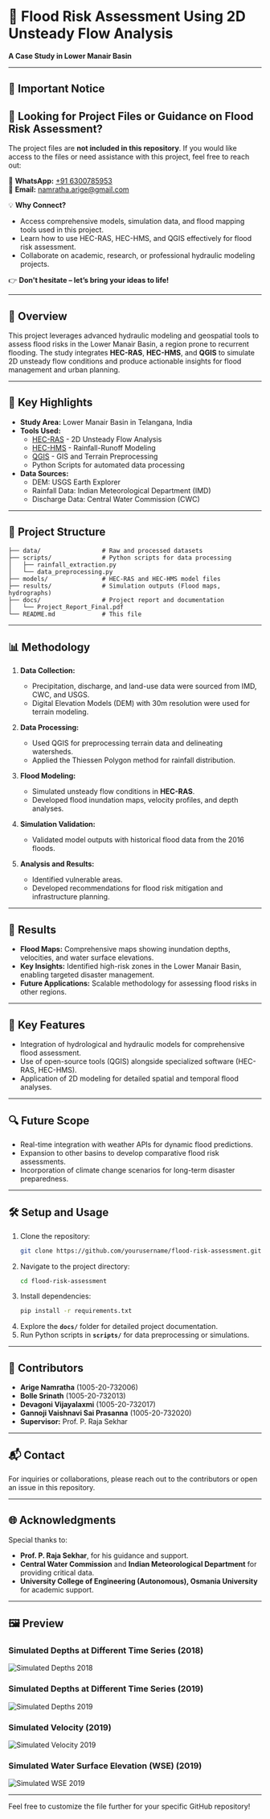 # 🌊 Flood Risk Assessment Using 2D Unsteady Flow Analysis  
**A Case Study in Lower Manair Basin**  

---

## 🚨 **Important Notice**
## 🚨 **Looking for Project Files or Guidance on Flood Risk Assessment?** 
The project files are **not included in this repository**. If you would like access to the files or need assistance with this project, feel free to reach out:  

📱 **WhatsApp:** [+91 6300785953](https://wa.me/916300785953)  
📧 **Email:** [namratha.arige@gmail.com](mailto:namratha.arige@gmail.com)  

💡 **Why Connect?**  
- Access comprehensive models, simulation data, and flood mapping tools used in this project.  
- Learn how to use HEC-RAS, HEC-HMS, and QGIS effectively for flood risk assessment.  
- Collaborate on academic, research, or professional hydraulic modeling projects.  

👉 **Don't hesitate – let’s bring your ideas to life!**  

---

## 📑 **Overview**
This project leverages advanced hydraulic modeling and geospatial tools to assess flood risks in the Lower Manair Basin, a region prone to recurrent flooding. The study integrates **HEC-RAS**, **HEC-HMS**, and **QGIS** to simulate 2D unsteady flow conditions and produce actionable insights for flood management and urban planning.

---

## 🚀 **Key Highlights**
- **Study Area:** Lower Manair Basin in Telangana, India  
- **Tools Used:**  
  - [HEC-RAS](https://www.hec.usace.army.mil/software/hec-ras/) - 2D Unsteady Flow Analysis  
  - [HEC-HMS](https://www.hec.usace.army.mil/software/hec-hms/) - Rainfall-Runoff Modeling  
  - [QGIS](https://qgis.org/en/site/) - GIS and Terrain Preprocessing  
  - Python Scripts for automated data processing  
- **Data Sources:**  
  - DEM: USGS Earth Explorer  
  - Rainfall Data: Indian Meteorological Department (IMD)  
  - Discharge Data: Central Water Commission (CWC)

---

## 📂 **Project Structure**
```plaintext
├── data/                 # Raw and processed datasets
├── scripts/              # Python scripts for data processing
│   ├── rainfall_extraction.py
│   └── data_preprocessing.py
├── models/               # HEC-RAS and HEC-HMS model files
├── results/              # Simulation outputs (Flood maps, hydrographs)
├── docs/                 # Project report and documentation
│   └── Project_Report_Final.pdf
└── README.md             # This file
```

---

## 📊 **Methodology**
1. **Data Collection:**  
   - Precipitation, discharge, and land-use data were sourced from IMD, CWC, and USGS.  
   - Digital Elevation Models (DEM) with 30m resolution were used for terrain modeling.

2. **Data Processing:**  
   - Used QGIS for preprocessing terrain data and delineating watersheds.  
   - Applied the Thiessen Polygon method for rainfall distribution.

3. **Flood Modeling:**  
   - Simulated unsteady flow conditions in **HEC-RAS**.  
   - Developed flood inundation maps, velocity profiles, and depth analyses.

4. **Simulation Validation:**  
   - Validated model outputs with historical flood data from the 2016 floods.

5. **Analysis and Results:**  
   - Identified vulnerable areas.  
   - Developed recommendations for flood risk mitigation and infrastructure planning.

---

## 🌟 **Results**
- **Flood Maps:** Comprehensive maps showing inundation depths, velocities, and water surface elevations.
- **Key Insights:** Identified high-risk zones in the Lower Manair Basin, enabling targeted disaster management.
- **Future Applications:** Scalable methodology for assessing flood risks in other regions.

---

## 📌 **Key Features**
- Integration of hydrological and hydraulic models for comprehensive flood assessment.
- Use of open-source tools (QGIS) alongside specialized software (HEC-RAS, HEC-HMS).
- Application of 2D modeling for detailed spatial and temporal flood analyses.

---

## 🔍 **Future Scope**
- Real-time integration with weather APIs for dynamic flood predictions.
- Expansion to other basins to develop comparative flood risk assessments.
- Incorporation of climate change scenarios for long-term disaster preparedness.

---

## 🛠️ **Setup and Usage**
1. Clone the repository:
   ```bash
   git clone https://github.com/yourusername/flood-risk-assessment.git
   ```
2. Navigate to the project directory:
   ```bash
   cd flood-risk-assessment
   ```
3. Install dependencies:
   ```bash
   pip install -r requirements.txt
   ```
4. Explore the **`docs/`** folder for detailed project documentation.  
5. Run Python scripts in **`scripts/`** for data preprocessing or simulations.  

---

## 🤝 **Contributors**
- **Arige Namratha** (1005-20-732006)  
- **Bolle Srinath** (1005-20-732013)  
- **Devagoni Vijayalaxmi** (1005-20-732017)  
- **Gannoji Vaishnavi Sai Prasanna** (1005-20-732020)  
- **Supervisor:** Prof. P. Raja Sekhar  

---

## 📬 **Contact**
For inquiries or collaborations, please reach out to the contributors or open an issue in this repository.

---

## 🌐 **Acknowledgments**
Special thanks to:
- **Prof. P. Raja Sekhar**, for his guidance and support.  
- **Central Water Commission** and **Indian Meteorological Department** for providing critical data.  
- **University College of Engineering (Autonomous), Osmania University** for academic support.

---

## 🖼️ **Preview**
### **Simulated Depths at Different Time Series (2018)**
![Simulated Depths 2018](https://github.com/user-attachments/assets/63785e48-c6c9-4b95-ad16-d830071c2d45)

### **Simulated Depths at Different Time Series (2019)**
![Simulated Depths 2019](https://github.com/user-attachments/assets/156b0119-3fd7-47da-9407-a122b7132761)

### **Simulated Velocity (2019)**
![Simulated Velocity 2019](https://github.com/user-attachments/assets/f7894d39-07b7-44ca-8527-13a919a98cfb)

### **Simulated Water Surface Elevation (WSE) (2019)**
![Simulated WSE 2019](https://github.com/user-attachments/assets/de47451d-f316-4932-83b7-817f83ae21ea)

---

Feel free to customize the file further for your specific GitHub repository!
